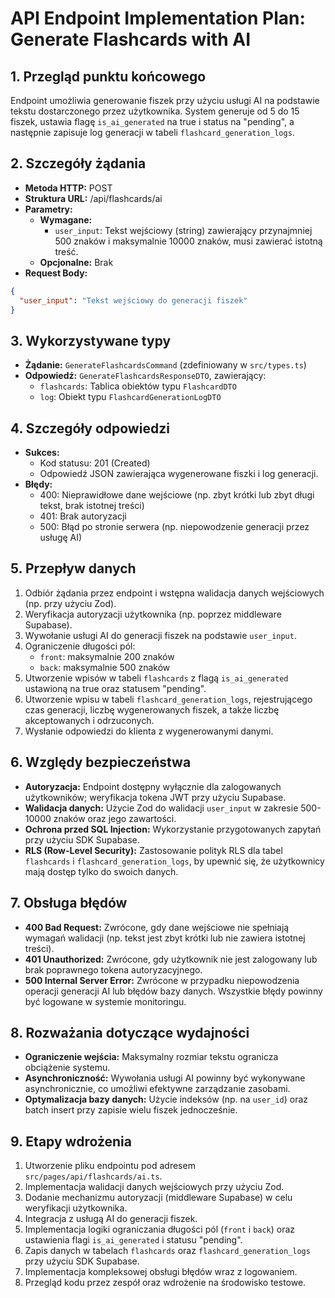 # API Endpoint Implementation Plan: Generate Flashcards with AI

## 1. Przegląd punktu końcowego
Endpoint umożliwia generowanie fiszek przy użyciu usługi AI na podstawie tekstu dostarczonego przez użytkownika. System generuje od 5 do 15 fiszek, ustawia flagę `is_ai_generated` na true i status na "pending", a następnie zapisuje log generacji w tabeli `flashcard_generation_logs`.

## 2. Szczegóły żądania
- **Metoda HTTP:** POST
- **Struktura URL:** /api/flashcards/ai
- **Parametry:**
  - **Wymagane:**
    - `user_input`: Tekst wejściowy (string) zawierający przynajmniej 500 znaków i maksymalnie 10000 znaków, musi zawierać istotną treść.
  - **Opcjonalne:** Brak
- **Request Body:**
```json
{
  "user_input": "Tekst wejściowy do generacji fiszek"
}
```

## 3. Wykorzystywane typy
- **Żądanie:** `GenerateFlashcardsCommand` (zdefiniowany w `src/types.ts`)
- **Odpowiedź:** `GenerateFlashcardsResponseDTO`, zawierający:
  - `flashcards`: Tablica obiektów typu `FlashcardDTO`
  - `log`: Obiekt typu `FlashcardGenerationLogDTO`

## 4. Szczegóły odpowiedzi
- **Sukces:**
  - Kod statusu: 201 (Created)
  - Odpowiedź JSON zawierająca wygenerowane fiszki i log generacji.
- **Błędy:**
  - 400: Nieprawidłowe dane wejściowe (np. zbyt krótki lub zbyt długi tekst, brak istotnej treści)
  - 401: Brak autoryzacji
  - 500: Błąd po stronie serwera (np. niepowodzenie generacji przez usługę AI)

## 5. Przepływ danych
1. Odbiór żądania przez endpoint i wstępna walidacja danych wejściowych (np. przy użyciu Zod).
2. Weryfikacja autoryzacji użytkownika (np. poprzez middleware Supabase).
3. Wywołanie usługi AI do generacji fiszek na podstawie `user_input`.
4. Ograniczenie długości pól:
   - `front`: maksymalnie 200 znaków
   - `back`: maksymalnie 500 znaków
5. Utworzenie wpisów w tabeli `flashcards` z flagą `is_ai_generated` ustawioną na true oraz statusem "pending".
6. Utworzenie wpisu w tabeli `flashcard_generation_logs`, rejestrującego czas generacji, liczbę wygenerowanych fiszek, a także liczbę akceptowanych i odrzuconych.
7. Wysłanie odpowiedzi do klienta z wygenerowanymi danymi.

## 6. Względy bezpieczeństwa
- **Autoryzacja:** Endpoint dostępny wyłącznie dla zalogowanych użytkowników; weryfikacja tokena JWT przy użyciu Supabase.
- **Walidacja danych:** Użycie Zod do walidacji `user_input` w zakresie 500-10000 znaków oraz jego zawartości.
- **Ochrona przed SQL Injection:** Wykorzystanie przygotowanych zapytań przy użyciu SDK Supabase.
- **RLS (Row-Level Security):** Zastosowanie polityk RLS dla tabel `flashcards` i `flashcard_generation_logs`, by upewnić się, że użytkownicy mają dostęp tylko do swoich danych.

## 7. Obsługa błędów
- **400 Bad Request:** Zwrócone, gdy dane wejściowe nie spełniają wymagań walidacji (np. tekst jest zbyt krótki lub nie zawiera istotnej treści).
- **401 Unauthorized:** Zwrócone, gdy użytkownik nie jest zalogowany lub brak poprawnego tokena autoryzacyjnego.
- **500 Internal Server Error:** Zwrócone w przypadku niepowodzenia operacji generacji AI lub błędów bazy danych. Wszystkie błędy powinny być logowane w systemie monitoringu.

## 8. Rozważania dotyczące wydajności
- **Ograniczenie wejścia:** Maksymalny rozmiar tekstu ogranicza obciążenie systemu.
- **Asynchroniczność:** Wywołania usługi AI powinny być wykonywane asynchronicznie, co umożliwi efektywne zarządzanie zasobami.
- **Optymalizacja bazy danych:** Użycie indeksów (np. na `user_id`) oraz batch insert przy zapisie wielu fiszek jednocześnie.

## 9. Etapy wdrożenia
1. Utworzenie pliku endpointu pod adresem `src/pages/api/flashcards/ai.ts`.
2. Implementacja walidacji danych wejściowych przy użyciu Zod.
3. Dodanie mechanizmu autoryzacji (middleware Supabase) w celu weryfikacji użytkownika.
4. Integracja z usługą AI do generacji fiszek.
5. Implementacja logiki ograniczania długości pól (`front` i `back`) oraz ustawienia flagi `is_ai_generated` i statusu "pending".
6. Zapis danych w tabelach `flashcards` oraz `flashcard_generation_logs` przy użyciu SDK Supabase.
7. Implementacja kompleksowej obsługi błędów wraz z logowaniem.
8. Przegląd kodu przez zespół oraz wdrożenie na środowisko testowe. 